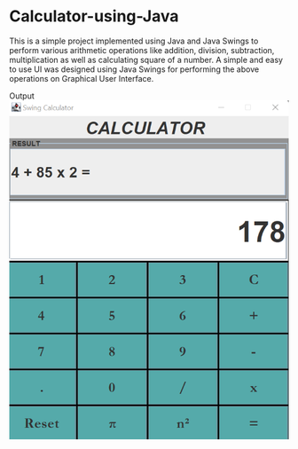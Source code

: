 # Calculator-using-Java

This is a simple project implemented using Java and Java Swings to perform various arithmetic operations like addition, division, 
subtraction, multiplication as well as calculating square of a number. A simple and easy to use UI was designed using Java Swings for performing the above operations on Graphical User Interface.

Output
![image](calc.png)
